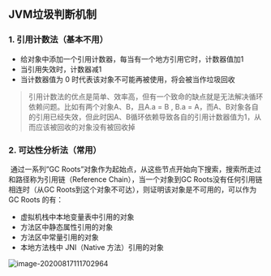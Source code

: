## JVM垃圾判断机制

### 1. 引用计数法（基本不用）

+ 给对象中添加一个引用计数器，每当有一个地方引用它时，计数器值加1
+ 当引用失效时，计数器减1
+ 当计数器值为 0 时代表该对象不可能再被使用，将会被当作垃圾回收

> 引用计数法的优点是简单、效率高，但有一个致命的缺点就是无法解决循环依赖问题。比如有两个对象A、B，且A.a = B , B.a = A，而A、B对象各自的引用已经失效，但此时因A、B循环依赖导致各自的引用计数器值为1，从而应该被回收的对象没有被回收掉



### 2. 可达性分析法（常用）

​	通过一系列”GC Roots”对象作为起始点，从这些节点开始向下搜索，搜索所走过和路径称为引用链（Reference Chain），当一个对象到GC Roots没有任何引用链相连时（从GC Roots到这个对象不可达），则证明该对象是不可用的，可以作为 GC Roots 的有：

+ 虚拟机栈中本地变量表中引用的对象
+ 方法区中静态属性引用的对象
+ 方法区中常量引用的对象
+ 本地方法栈中 JNI（Native 方法）引用的对象

![image-20200817111702964](https://pictures.huazai.vip/uPic/image-20200817111702964.png)


